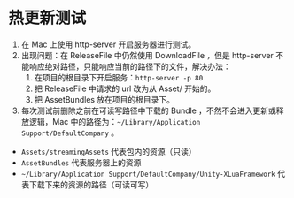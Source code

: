 # 热更新测试

1. 在 Mac 上使用 http-server 开启服务器进行测试。
2. 出现问题：在 ReleaseFile 中仍然使用 DownloadFile ，但是 http-server 不能响应绝对路径，只能响应当前的路径下的文件，解决办法：
   1. 在项目的根目录下开启服务：`http-server -p 80`
   2. 把 ReleaseFile 中请求的 url 改为从 Asset/ 开始的。
   3. 把 AssetBundles 放在项目的根目录下。
3. 每次测试前删除之前在可读写路径中下载的 Bundle ，不然不会进入更新或释放逻辑，Mac 中的路径为：`~/Library/Application Support/DefaultCompany` 。

- `Assets/streamingAssets` 代表包内的资源（只读）
- `AssetBundles` 代表服务器上的资源
- `~/Library/Application Support/DefaultCompany/Unity-XLuaFramework` 代表下载下来的资源的路径（可读可写）
